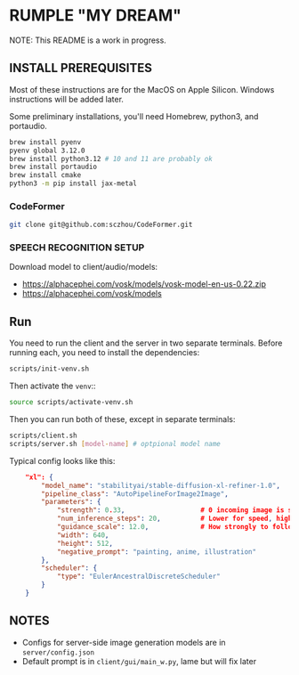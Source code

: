 # RUMPLE "MY DREAM"

NOTE: This README is a work in progress.

## INSTALL PREREQUISITES

Most of these instructions are for the MacOS on Apple Silicon. Windows instructions will be added later.

Some preliminary installations, you'll need Homebrew, python3, and portaudio.

```bash
brew install pyenv
pyenv global 3.12.0
brew install python3.12 # 10 and 11 are probably ok
brew install portaudio
brew install cmake
python3 -m pip install jax-metal
```

### CodeFormer

```bash
git clone git@github.com:sczhou/CodeFormer.git
```

### SPEECH RECOGNITION SETUP

Download model to client/audio/models:

- <https://alphacephei.com/vosk/models/vosk-model-en-us-0.22.zip>
- <https://alphacephei.com/vosk/models>

## Run

You need to run the client and the server in two separate terminals. Before running each, you need to install the dependencies:

```bash
scripts/init-venv.sh
```

Then activate the `venv`::

```bash
source scripts/activate-venv.sh
```

Then you can run both of these, except in separate terminals:

```bash
scripts/client.sh
scripts/server.sh [model-name] # optpional model name
```

Typical config looks like this:

```json
    "xl": {
        "model_name": "stabilityai/stable-diffusion-xl-refiner-1.0",
        "pipeline_class": "AutoPipelineForImage2Image",
        "parameters": {
            "strength": 0.33,                   # 0 incoming image is strong, 1 weak
            "num_inference_steps": 20,          # Lower for speed, higher for quality          
            "guidance_scale": 12.0,             # How strongly to follow prompt
            "width": 640,                       
            "height": 512,
            "negative_prompt": "painting, anime, illustration"
        },
        "scheduler": {
            "type": "EulerAncestralDiscreteScheduler"
        }
    }
```

## NOTES

- Configs for server-side image generation models are in `server/config.json`
- Default prompt is in `client/gui/main_w.py`, lame but will fix later
